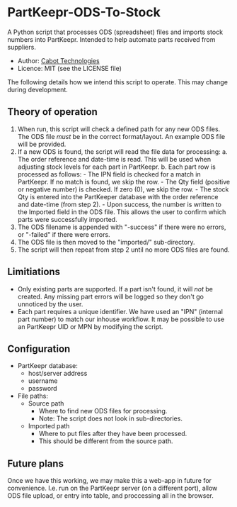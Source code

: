 # PartKeepr-ODS-To-Stock

A Python script that processes ODS (spreadsheet) files and imports stock numbers into PartKeepr. Intended to help automate parts received from suppliers.

- Author: [Cabot Technologies](https://cabottechnologies.com)
- Licence: MIT (see the LICENSE file)

The following details how we intend this script to operate. This may change during development.

## Theory of operation

1. When run, this script will check a defined path for any new ODS files. The ODS file *must* be in the correct format/layout. An example ODS file will be provided.
2. If a new ODS is found, the script will read the file data for processing:
    a. The order reference and date-time is read. This will be used when adjusting stock levels for each part in PartKeepr.
    b. Each part row is processed as follows:
        - The IPN field is checked for a match in PartKeepr. If no match is found, we skip the row.
        - The Qty field (positive or negative number) is checked. If zero (0), we skip the row.
        - The stock Qty is entered into the PartKeeper database with the order reference and date-time (from step 2).
        - Upon success, the number is written to the Imported field in the ODS file. This allows the user to confirm which parts were successfully imported.
3. The ODS filename is appended with "-success" if there were no errors, or "-failed" if there were errors.
4. The ODS file is then moved to the "imported/" sub-directory.
5. The script will then repeat from step 2 until no more ODS files are found.

## Limitiations

- Only existing parts are supported. If a part isn't found, it will *not* be created. Any missing part errors will be logged so they don't go unnoticed by the user.
- Each part requires a unique identifier. We have used an "IPN" (internal part number) to match our inhouse workflow. It may be possible to use an PartKeepr UID or MPN by modifying the script.

## Configuration

- PartKeepr database:
    - host/server address
    - username
    - password
- File paths:
    - Source path
        - Where to find new ODS files for processing.
        - Note: The script does not look in sub-directories.
    - Imported path
        - Where to put files after they have been processed.
        - This should be different from the source path.

## Future plans

Once we have this working, we may make this a web-app in future for convenience. I.e. run on the PartKeepr server (on a different port), allow ODS file upload, or entry into table, and proccessing all in the browser.


